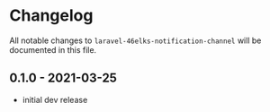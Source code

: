 # Changelog

All notable changes to `laravel-46elks-notification-channel` will be documented in this file.

## 0.1.0 - 2021-03-25

- initial dev release
